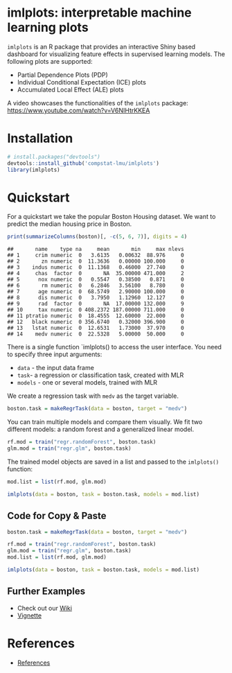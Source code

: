 
imlplots: interpretable machine learning plots
==============================================

`imlplots` is an R package that provides an interactive Shiny based dashboard for visualizing feature effects in supervised learning models. The following plots are supported:

-   Partial Dependence Plots (PDP)
-   Individual Conditional Expectation (ICE) plots
-   Accumulated Local Effect (ALE) plots

A video showcases the functionalities of the `imlplots` package:  
https://www.youtube.com/watch?v=V6NIHtrKKEA

Installation
============

``` r
# install.packages("devtools")
devtools::install_github('compstat-lmu/imlplots')
library(imlplots)
```

Quickstart
==========

For a quickstart we take the popular Boston Housing dataset. We want to predict the median housing price in Boston.

``` r
print(summarizeColumns(boston)[, -c(5, 6, 7)], digits = 4)
```

    ##       name    type na     mean       min     max nlevs
    ## 1     crim numeric  0   3.6135   0.00632  88.976     0
    ## 2       zn numeric  0  11.3636   0.00000 100.000     0
    ## 3    indus numeric  0  11.1368   0.46000  27.740     0
    ## 4     chas  factor  0       NA  35.00000 471.000     2
    ## 5      nox numeric  0   0.5547   0.38500   0.871     0
    ## 6       rm numeric  0   6.2846   3.56100   8.780     0
    ## 7      age numeric  0  68.5749   2.90000 100.000     0
    ## 8      dis numeric  0   3.7950   1.12960  12.127     0
    ## 9      rad  factor  0       NA  17.00000 132.000     9
    ## 10     tax numeric  0 408.2372 187.00000 711.000     0
    ## 11 ptratio numeric  0  18.4555  12.60000  22.000     0
    ## 12   black numeric  0 356.6740   0.32000 396.900     0
    ## 13   lstat numeric  0  12.6531   1.73000  37.970     0
    ## 14    medv numeric  0  22.5328   5.00000  50.000     0

There is a single function `imlplots() to access the user interface. You need to specify three input arguments:

-   `data` - the input data frame
-   `task`- a regression or classification task, created with MLR
-   `models` - one or several models, trained with MLR

We create a regression task with `medv` as the target variable.

``` r
boston.task = makeRegrTask(data = boston, target = "medv")
```

You can train multiple models and compare them visually. We fit two different models: a random forest and a generalized linear model.

``` r
rf.mod = train("regr.randomForest", boston.task)
glm.mod = train("regr.glm", boston.task)
```

The trained model objects are saved in a list and passed to the `imlplots()` function:

``` r
mod.list = list(rf.mod, glm.mod)

imlplots(data = boston, task = boston.task, models = mod.list)
```

Code for Copy & Paste
---------------------

``` r
boston.task = makeRegrTask(data = boston, target = "medv")

rf.mod = train("regr.randomForest", boston.task)
glm.mod = train("regr.glm", boston.task)
mod.list = list(rf.mod, glm.mod)

imlplots(data = boston, task = boston.task, models = mod.list)
```

Further Examples
----------------

-   Check out our [Wiki](https://github.com/juliafried/imlplots/wiki)
-   [Vignette](https://github.com/juliafried/imlplots/raw/master/vignettes/imlplots.pdf)

References
==========

-   [References](https://github.com/juliafried/imlplots/raw/master/paper/references.pdf)
